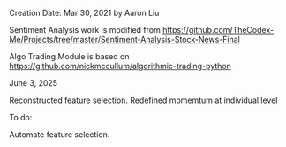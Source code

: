 Creation Date: Mar 30, 2021
by Aaron Liu


Sentiment Analysis work is modified from https://github.com/TheCodex-Me/Projects/tree/master/Sentiment-Analysis-Stock-News-Final

Algo Trading Module is based on https://github.com/nickmccullum/algorithmic-trading-python

June 3, 2025

Reconstructed feature selection.
Redefined momemtum at individual level


To do:

Automate feature selection.
